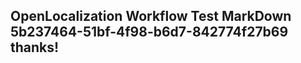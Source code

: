 <properties
ms.topic="hero-topic"
ms.test1="hero-topic"
ms.test2="test"/>


## OpenLocalization Workflow Test MarkDown 5b237464-51bf-4f98-b6d7-842774f27b69 thanks!



<!--HONumber=Jul16_HO2-->


